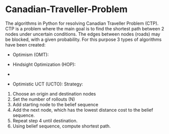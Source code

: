 # Canadian-Traveller-Problem
The algorithms in Python for resolving Canadian Traveller Problem (CTP). CTP is a problem where the main goal is to find the shortest path between 2 nodes under uncertain conditions. The edges between nodes (roads) may be blocked, with a given probability. For this purpose 3 types of algorithms have been created:
- Optimism (OMT):

- Hindsight Optimization (HOP):
-
- Optimistic UCT (UCTO):
Strategy:
1. Choose an origin and destination nodes
2. Set the number of rollouts (N)
3. Add starting node to the belief sequence
4. Add the next node, which has the lowest distance cost to the belief sequence.
5. Repeat step 4 until destination.
6. Using belief sequence, compute shortest path.

